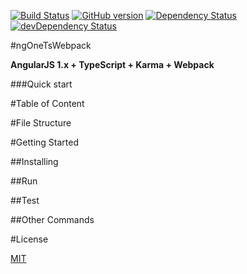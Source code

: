 [![Build Status](https://travis-ci.org/hirsch88/ngOneTsWebpack.svg?branch=master)](https://travis-ci.org/hirsch88/ngOneTsWebpack)
[![GitHub version](https://badge.fury.io/gh/hirsch88/ngOneTsWebpack.svg)](http://badge.fury.io/gh/hirsch88/ngOneTsWebpack)
[![Dependency Status](https://david-dm.org/hirsch88/ngOneTsWebpack.svg)](https://david-dm.org/hirsch88/ngOneTsWebpack)
[![devDependency Status](https://david-dm.org/hirsch88/ngOneTsWebpack/dev-status.svg)](https://david-dm.org/hirsch88/ngOneTsWebpack#info=devDependencies)

#ngOneTsWebpack

**AngularJS 1.x + TypeScript + Karma + Webpack**

###Quick start

#Table of Content

#File Structure

#Getting Started

##Installing

##Run

##Test

##Other Commands

#License

[MIT](/LICENSE)
